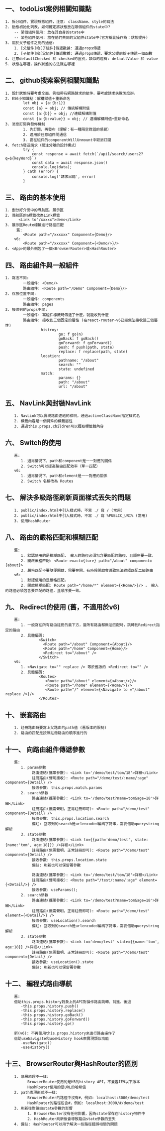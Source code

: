 ## 一、 todoList案例相關知識點
    1. 拆分組件、實現靜態組件，注意: className、style的寫法
    2. 動態初始化列表，如何確定將狀態放在哪個組件的state中?
        -- 某個組件使用: 放在其自身的state中
        -- 某些組件使用: 放在他們共同的父組件state中(官方稱此操作為：狀態提升)
    3. 關於父子組件之間的通信:
        1. [父組件]給[子組件]傳遞數據: 通過props傳遞
        2. [子組件]給[父組件]傳遞數據: 通過props傳遞，要求父提前給子傳遞一個函數
    4. 注意defaultChecked 和 checked的區別，類似的還有: defaultValue 和 value
    5. 狀態在哪裡，操作狀態的方法就在哪裡

## 二、 github搜索案例相關知識點
    1. 設計狀態時要考慮全面，例如帶有網路請求的組件，要考慮請求失敗怎麼辦。
    2. ES6小知識點：解構賦值＋重新命名
            let obj = {a:{b:1}}
            const {a} = obj; // 傳統解構附值
            const {a:{b}} = obj; //連續解構附值
            const {a:{b:value}} = obj; // 連續解構附值+重新命名
    3. 消息訂閱與發佈機制
            1. 先訂閱，再發布（理解：有一種隔空對話的感覺）
            2. 適用於任意組件間通信
            3. 要在組件的componentWillUnmount中取消訂閱
    4. fetch發送請求（關注分離的設計模式）
            try {
                const response = await fetch(`/api1/search/users2?q=${keyWord}`)
                const data = await response.json()
                console.log(data);
            } cath (error) {
                console.log('請求出錯', error)
            }

## 三、 路由的基本使用
    1. 劃分好介面中的導航區、展示區
    2. 導航區的a標籤改為Link標籤
          <Link to"/xxxxx">demo</Link>
    3. 展示區Route標籤進行路徑匹配
         舊:
            <Route path="/xxxxxx" Component={Demo}/>
        v6: 
            <Route path="/xxxxxx" Component={<Demo/>}/>
    4. <App>的最外側包了一個<BrowserRouter>或<HashRouter>

## 四、 路由組件與一般組件
    1. 寫法不同:
            一般組件: <Demo/>
            路由組件: <Route path="/Demo" Component={Demo}/>
    2. 存放位置不同:
            一般組件: components
            路由組件: pages
    3. 接收到的props不同:
            一般組件: 寫組件標籤時傳遞了什麼，就能收到什麼
            路由組件: 接收到三個固定的屬性 (在react-router-v6已經無法接收這三個屬性)
                    histroy:
                            go: f go(n)
                            goBack: f goBack()
                            goForward: f goForward()
                            push: f push(path, state)
                            replace: f replace(path, state)
                    location:
                            pathname: "/about"
                            search: ""
                            state: undefined
                    match:
                            params: {}
                            path: "/about"
                            url: "/about"

## 五、 NavLink與封裝NavLink
        1. NavLink可以實現路由連結的標明，通過activeClassName指定樣式名
        2. 標籤內容是一個特殊的標籤屬性
        3. 通過this.props.children可以獲取標籤體內容

## 六、 Switch的使用
        舊:
           1. 通常情況下，path和component是一一對應的關係
           2. Switch可以提高路由匹配效率（單一匹配）
        v6:
           1. 通常情況下，path和element是一一對應的關係
           2. Switch 名稱改為 Routes

## 七、 解決多級路徑刷新頁面樣式丟失的問題
        1. public/index.html中引入樣式時，不寫 ./ 寫 / (常用)
        2. public/index/html中引入樣式時，不寫 ./ 寫 %PUBLIC_URI% (常用)
        3. 使用HashRouter

## 八、 路由的嚴格匹配和模糊匹配
        舊:
           1. 默認使用的是模糊匹配， 輸入的路徑必須包含要匹配的路徑，且順序要一致。
           2. 開啟嚴格匹配: <Route exact={ture} path="/about" component={about}>
           3. 嚴格匹配不要隨便開啟，需要在開，有時候開啟會導致無法繼續匹配二級路由
        v6:
           1. 默認使用的是嚴格匹配。
           2. 開啟模糊匹配: Route path="/home/*" element={<Home/>}/> ， 輸入的路徑必須包含要匹配的路徑，且順序要一致。

## 九、 Redirect的使用 (舊，不適用於v6)
        舊:
           1. 一般寫在所有路由註冊的最下方，當所有路由都無法匹配時，跳轉到Redirect指定的路由
           2. 具體編碼:
                   <Switch> 
                     <Route path="/about" Component={About}/>
                     <Route path="/home" Component={Home}/> 
                     <Redirect to="/about" />
                   </Switch> 
        v6: 
           1. <Navigate to="" replace /> 等於舊版的 <Redirect to="" />
           2. 具體編碼:
                   <Routes>
                      <Route path="/about" element={<About/>}/>
                      <Route path="/home" element={<Home/>}/>
                      <Route path="/" element={<Navigate to ="/about" replace />}/>
                   </Routes>

## 十、 嵌套路由
        1. 註冊路由時要寫上父路由的path值 (舊版本的限制)
        2. 路由的匹配是按照註冊路由的順序進行的

## 十一、 向路由組件傳遞參數
        舊:
           1. param參數
                路由連結(攜帶參數): <Link to='/demo/test/tom/18'>詳細</Link>
                註冊路由(聲明接收): <Route path="/demo/test/:name/:age" component={Detail} />
                接收參數: this.props.match.params
           2. search參數
                路由連結(攜帶參數): <Link to='/demo/test?name=tom&age=18'>詳細</Link>
                註冊路由(無需聲明，正常註冊即可): <Route path="/demo/test" component={Detail} />
                接收參數: this.props.location.search
                備註: 互取到的search是urlencoded編碼字符串，需要借助querystring解析
           3. state參數
                路由連結(攜帶參數): <Link to={{path='demo/test', state:{name:'tom', age:18}}} />詳細</Link>
                註冊路由(無需聲明，正常註冊即可): <Route path="/demo/test" component={Detail} />
                接收參數: this.props.location.state
                備註: 刷新也可以保留著參數

                路由連結(攜帶參數): <Link to='/demo/test/tom/18'>詳細</Link>
                註冊路由(聲明接收): <Route path="/test/:name/:age" element={<Detail/>} />
                接收參數: useParams();
           2. search參數
                路由連結(攜帶參數): <Link to='/demo/test?name=tom&age=18'>詳細</Link>
                註冊路由(無需聲明，正常註冊即可): <Route path="/demo/test" element={<Detail/>} />
                接收參數: useLocation().search
                備註: 互取到的search是urlencoded編碼字符串，需要借助querystring解析
           3. state參數
                路由連結(攜帶參數): <Link to='demo/test' state={{name:'tom', age:18}} />詳細</Link>
                註冊路由(無需聲明，正常註冊即可): <Route path="/demo/test" component={Detail} />
                接收參數: useLocation().state
                備註: 刷新也可以保留著參數

## 十二、 編程式路由導航
        舊:
        借助this.props.history對象上的API對操作路由跳轉、前進、後退
           -this.props.history.push()
           -this.props.history.replace()
           -this.props.history.goBack()
           -this.props.history.goForward()
           -this.props.history.go()

        新(v6): 不再使用this.props.history來進行路由操作了
        借助useNavigate和useHistory hook來實現類似功能
           -useNavigate()
           -useHistory()


## 十三、 BrowserRouter與HashRouter的區別
        1. 底層原理不一樣:
              BrowserRouter使用的是H5的history API，不兼容IE9以下版本
              HashRouter使用的是URL的哈希值
        2. path表現形式不一樣:
              BrowserRouter的路徑中沒有#，例如: localhost:3000/demo/test
              HashRouter的路徑包含#，例如: localhost:3000/#/demo/test
        3. 刷新後對路由state參數的影響
              1. BrowserRouter沒有任何影響，因為state保存在history物件中
              2. HashRouter刷新後會導致路由state參數的丟失
        4. 備註: HashRouter可以用予解決一些路徑錯誤相關的問題

